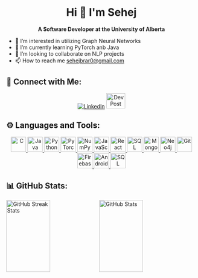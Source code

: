 <h1 align="center">Hi 👋 I'm Sehej</h1>
<p align="center">
  <b>A Software Developer at the University of Alberta</b>
</p>

- 👀 I’m interested in utilizing Graph Neural Networks
- 🌱 I’m currently learning PyTorch anb Java
- 💞️ I’m looking to collaborate on NLP projects
- 📫 How to reach me sehejbrar0@gmail.com

## 📱 Connect with Me:
<p align="center">
  <a href="https://www.linkedin.com/in/sehej-brar/" target="_blank"><img src="https://img.shields.io/badge/LinkedIn-blue?style=for-the-badge&logo=linkedin" alt="LinkedIn"></a>
  <a href="https://devpost.com/sehejpur?ref_content=user-portfolio&ref_feature=portfolio&ref_medium=global-nav" target="_blank"><img src="https://github.com/user-attachments/assets/ff42ae83-1f29-4e0f-ad05-29fe6c9ea1f0" width="50" height="40" alt="DevPost"></a>
</p>

## ⚙️ Languages and Tools:
<p align="center">
  <a href="https://en.cppreference.com/w/" target="_blank">
    <img src="https://cdn.jsdelivr.net/gh/devicons/devicon/icons/c/c-original.svg" width="40" height="40" alt="C"/>
  </a>
  <a href="https://docs.oracle.com/en/java/" target="_blank">
    <img src="https://cdn.jsdelivr.net/gh/devicons/devicon/icons/java/java-original.svg" width="40" height="40" alt="Java"/>
  </a>
  <a href="https://docs.python.org/3/" target="_blank">
    <img src="https://cdn.jsdelivr.net/gh/devicons/devicon/icons/python/python-original.svg" width="40" height="40" alt="Python"/>
  </a>
  <a href="https://pytorch.org/docs/" target="_blank">
    <img src="https://cdn.jsdelivr.net/gh/devicons/devicon/icons/pytorch/pytorch-original.svg" width="40" height="40" alt="PyTorch"/>
  </a>
  <a href="https://numpy.org/doc/" target="_blank">
    <img src="https://cdn.jsdelivr.net/gh/devicons/devicon/icons/numpy/numpy-original.svg" width="40" height="40" alt="NumPy"/>
  </a>
  <a href="https://developer.mozilla.org/en-US/docs/Web/JavaScript" target="_blank">
    <img src="https://cdn.jsdelivr.net/gh/devicons/devicon/icons/javascript/javascript-original.svg" width="40" height="40" alt="JavaScript"/>
  </a>
  <a href="https://reactjs.org/docs/getting-started.html" target="_blank">
    <img src="https://cdn.jsdelivr.net/gh/devicons/devicon/icons/react/react-original.svg" width="40" height="40" alt="React"/>
  </a>
  <a href="https://dev.mysql.com/doc/" target="_blank">
    <img src="https://cdn.jsdelivr.net/gh/devicons/devicon/icons/mysql/mysql-original-wordmark.svg" width="40" height="40" alt="SQL"/>
  </a>
  <a href="https://www.mongodb.com/docs/" target="_blank">
    <img src="https://cdn.jsdelivr.net/gh/devicons/devicon/icons/mongodb/mongodb-original-wordmark.svg" width="40" height="40" alt="MongoDB"/>
  </a>
  <a href="https://neo4j.com/docs/" target="_blank">
    <img src="https://github.com/user-attachments/assets/1d68e644-9443-4920-8462-613a65d17f0c" width="40" height="40" alt="Neo4j"/>
  </a>
  <a href="https://git-scm.com/doc" target="_blank">
    <img src="https://cdn.jsdelivr.net/gh/devicons/devicon/icons/git/git-original.svg" width="40" height="40" alt="Git"/>
  </a>
  <a href="https://firebase.google.com/docs" target="_blank">
    <img src="https://cdn.jsdelivr.net/gh/devicons/devicon/icons/firebase/firebase-plain.svg" width="40" height="40" alt="Firebase"/>
  </a>
  <a href="https://developer.android.com/docs" target="_blank">
    <img src="https://cdn.jsdelivr.net/gh/devicons/devicon/icons/androidstudio/androidstudio-original.svg" width="40" height="40" alt="Android Studio"/>
  </a>
  <a href="https://learn.microsoft.com/en-us/sql/" target="_blank">
    <img src="https://cdn.jsdelivr.net/gh/devicons/devicon/icons/microsoftsqlserver/microsoftsqlserver-plain.svg" width="40" height="40" alt="SQL Server"/>
  </a>
</p>

## 📊 GitHub Stats:
<p align="left">
  <img src="https://github-readme-streak-stats.herokuapp.com/?user=sehejb&theme=dark" alt="GitHub Streak Stats" width="48%" height="190" />
  <img src="https://github-readme-stats.vercel.app/api?username=sehejb&show_icons=true&theme=dark" alt="GitHub Stats" width="48%" height="190"/>
</p>

<!---
sehejb/sehejb is a ✨ special ✨ repository because its `README.md` (this file) appears on your GitHub profile.
You can click the Preview link to take a look at your changes.
--->
